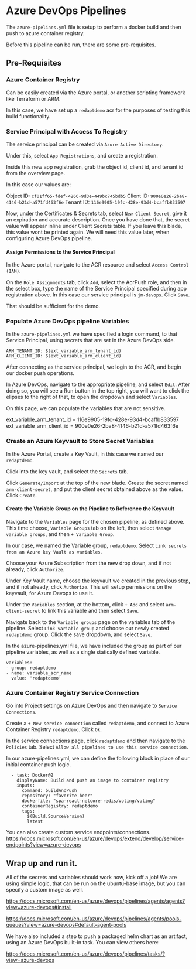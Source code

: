 # Azure DevOps Pipelines

The `azure-pipelines.yml` file is setup to perform a docker build and then push to azure container registry.

Before this pipeline can be run, there are some pre-requisites.

## Pre-Requisites

### Azure Container Registry

Can be easily created via the Azure portal, or another scripting framework like Terraform or ARM.

In this case, we have set up a `redaptdemo` acr for the purposes of testing this build functionality.

### Service Principal with Access To Registry

The service principal can be created via `Azure Active Directory`.

Under this, select `App Registrations`, and create a registration.

Inside this new app registration, grab the object id, client id, and tenant id from the overview page.

In this case our values are: 

Object ID: `cf01ff65-fdef-4266-9d3e-449bc745bdb5`
Client ID: `900e0e26-2ba8-4146-b21d-a571fd463f6e`
Tenant ID: `116e9905-19fc-428e-93d4-bcaffb833597`

Now, under the Certificates & Secrets tab, select `New Client Secret`, give it an expiration and accurate description. Once you have done that, the secret value will appear inline under Client Secrets table. If you leave this blade, this value wont be printed again. We will need this value later, when configuring Azure DevOps pipeline.

#### Assign Permissions to the Service Principal

In the Azure portal, navigate to the ACR resource and select `Access Control (IAM)`.

On the `Role Assignments` tab, click `Add`, select the AcrPush role, and then in the select box, type the name of the Service Principal specified during app registration above. In this case our service principal is `jm-devops`. Click `Save`.

That should be sufficient for the demo.

### Populate Azure DevOps pipeline Variables

In the `azure-pipelines.yml` we have specified a login command, to that Service Principal, using secrets that are set in the Azure DevOps side.

```
ARM_TENANT_ID: $(ext_variable_arm_tenant_id)
ARM_CLIENT_ID: $(ext_variable_arm_client_id)
```
After connecting as the service principal, we login to the ACR, and begin our docker push operations.

In Azure DevOps, navigate to the appropriate pipeline, and select `Edit`. After doing so, you will see a Run button in the top right, you will want to click the elipses to the right of that, to open the dropdown and select `Variables`.

On this page, we can populate the variables that are not sensitive.

ext_variable_arm_tenant_id = 116e9905-19fc-428e-93d4-bcaffb833597
ext_variable_arm_client_id = 900e0e26-2ba8-4146-b21d-a571fd463f6e

### Create an Azure Keyvault to Store Secret Variables

In the Azure Portal, create a Key Vault, in this case we named our `redaptdemo`.

Click into the key vault, and select the `Secrets` tab. 

Click `Generate/Import` at the top of the new blade. Create the secret named `arm-client-secret`, and put the client secret obtained above as the value. Click `Create`.

#### Create the Variable Group on the Pipeline to Reference the Keyvault

Navigate to the `Variables` page for the chosen pipeline, as defined above. This time choose, `Variable Groups` tab on the left, then select `Manage variable groups`, and then `+ Variable Group`.

In our case, we named the Variable group, `redaptdemo`. Select `Link secrets from an Azure key Vault as variables`.

Choose your Azure Subscription from the new drop down, and if not already, click `Authorize`.

Under Key Vault name, choose the keyvault we created in the previous step, and if not already, click `Authorize`. This will setup permissions on the keyvault, for Azure Devops to use it.

Under the `Variables` section, at the bottom, click `+ Add` and select `arm-client-secret` to link this variable and then select `Save`.

Navigate back to the `Variable groups` page on the variables tab of the pipeline. Select `Link variable group` and choose our newly created `redaptdemo` group. Click the save dropdown, and select `Save`.

In the azure-pipelines.yml file, we have included the group as part of our pipeline variables, as well as a single statically defined variable.

```
variables:
- group: redaptdemo
- name: variable_acr_name
  value: 'redaptdemo'
```

### Azure Container Registry Service Connection

Go into Project settings on Azure DevOps and then navigate to `Service Connections`.

Create a `+ New service connection` called `redaptdemo`, and connect to Azure Container Registry `redaptdemo`. Click `Ok`.

In the service connections page, click `redaptdemo` and then navigate to the `Policies` tab. Select `Allow all pipelines to use this service connection`.

In our azure-pipelines.yml, we can define the following block in place of our initial container push logic.

```
  - task: Docker@2
    displayName: Build and push an image to container registry
    inputs:
      command: buildAndPush
      repository: "favorite-beer"
      dockerfile: "spa-react-netcore-redis/voting/voting"
      containerRegistry: redaptdemo
      tags: |
        $(Build.SourceVersion)
        latest
```

You can also create custom service endpoints/connections.
https://docs.microsoft.com/en-us/azure/devops/extend/develop/service-endpoints?view=azure-devops

## Wrap up and run it.

All of the secrets and variables should work now, kick off a job! We are using simple logic, that can be run on the ubuntu-base image, but you can specify a custom image as well.

https://docs.microsoft.com/en-us/azure/devops/pipelines/agents/agents?view=azure-devops#install

https://docs.microsoft.com/en-us/azure/devops/pipelines/agents/pools-queues?view=azure-devops#default-agent-pools

We have also included a step to push a packaged helm chart as an artifact, using an Azure DevOps built-in task. You can view others here: 

https://docs.microsoft.com/en-us/azure/devops/pipelines/tasks/?view=azure-devops
